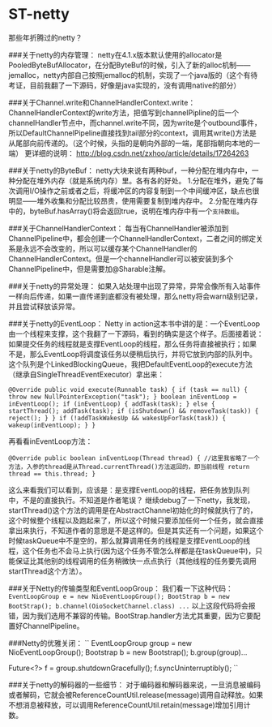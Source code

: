 # ST-netty
那些年折腾过的netty？

###关于netty的内存管理：
netty在4.1.x版本默认使用的allocator是PooledByteBufAllocator，在分配ByteBuf的时候，引入了新的alloc机制——jemalloc，netty内部自己按照jemalloc的机制，实现了一个java版的（这个有待考证，目前我翻了一下源码，好像是java实现的，没有调用native的部分）

###关于Channel.write和ChannelHandlerContext.write：
ChannelHandlerContext的write方法，把值写到channelPipline的后一个channelHandler节点中，而channel.write不同，因为write是个outbound事件，所以DefaultChannelPipeline直接找到tail部分的context，调用其write()方法是从尾部向前传递的。（这个时候，头指的是朝向外部的一端，尾部指朝向本地的一端）
更详细的说明：
http://blog.csdn.net/zxhoo/article/details/17264263

###关于netty的ByteBuf：
netty大块来说有两种buf，一种分配在堆内存中，一种分配在堆外内存（就是系统内存）里。各有各的好处。
1.分配在堆外，避免了每次调用I/O操作之前或者之后，将缓冲区的内容复制到一个中间缓冲区，缺点也很明显——堆外收集和分配比较昂贵，使用需要复制到堆内存中。
2.分配在堆内存中的，byteBuf.hasArray()将会返回true，说明在堆内存中有一个`支持数组`。

###关于ChannelHandlerContext：
每当有ChannelHandler被添加到ChannelPipeline中，都会创建一个ChannelHandlerContext，二者之间的绑定关系是永远不会改变的，所以可以缓存某个ChannelHandler的ChannelHandlerContext。但是一个channelHandler可以被安装到多个ChannelPipeline中，但是需要加@Sharable注解。

###关于netty的异常处理：
如果入站处理中出现了异常，异常会像所有入站事件一样向后传递，如果一直传递到底都没有被处理，那么netty将会warn级别记录，并且尝试释放该异常。

###关于netty的EventLoop：
Netty in action这本书中讲的是：一个EventLoop由一个线程来支撑，这个我翻了一下源码，看到的确实是这个样子。后面接着说：如果提交任务的线程就是支撑EventLoop的线程，那么任务将直接被执行；如果不是，那么EventLoop将调度该任务以便稍后执行，并将它放到内部的队列中。
这个队列是个LinkedBlockingQueue，我把DefaultEventLoop的execute方法（继承自SingleThreadEventExecutor）拿出来：

``
@Override
public void execute(Runnable task) {
    if (task == null) {
        throw new NullPointerException("task");
    }
    boolean inEventLoop = inEventLoop();
    if (inEventLoop) {
        addTask(task);
    } else {
        startThread();
        addTask(task);
        if (isShutdown() && removeTask(task)) {
            reject();
        }
    }
    if (!addTaskWakesUp && wakesUpForTask(task)) {
        wakeup(inEventLoop);
    }
}
``

再看看inEventLoop方法：

``
@Override
public boolean inEventLoop(Thread thread) {
    //这里我省略了一个方法，入参的thread是从Thread.currentThread()方法返回的，即当前线程
    return thread == this.thread;
}
``

这么来看我们可以看到，应该是：是支撑EventLoop的线程，把任务放到队列中，不是的直接执行。不知道是作者笔误？
继续debug了一下netty，我发现，startThread()这个方法的调用是在AbstractChannel初始化的时候就执行了的，这个时候整个线程以及跑起来了，所以这个时候只要添加任何一个任务，就会直接拿出来执行，不知道作者的意思是不是这样的。但是其实还有一个问题，如果这个时候taskQueue中不是空的，那么就算调用任务的线程是支撑EventLoop的线程，这个任务也不会马上执行(因为这个任务不管怎么样都是在taskQueue中)，只能保证比其他别的线程调用的任务稍微快一点点执行（其他线程的任务要先调用startThread这个方法）。

###关于Netty的传输类型和EventLoopGroup：
我们看一下这种代码：
``
EventLoopGroup e = new NioEventLoopGroup();
BootStrap b = new BootStrap();
b.channel(OioSocketChannel.class)
...
``
以上这段代码将会报错，因为我们选用不兼容的传输。BootStrap.handler方法尤其重要，因为它要配置好ChannelPipeline。

###Netty的优雅关闭：
``
EventLoopGroup group = new NioEventLoopGroup();
Bootstrap b = new Bootstrap();
b.group(group)...

Future<?> f = group.shutdownGracefully();
f.syncUninterruptibly();
``

###关于netty的解码器的一些细节：
对于编码器和解码器来说，一旦消息被编码或者解码，它就会被ReferenceCountUtil.release(message)调用自动释放。如果不想消息被释放，可以调用ReferenceCountUtil.retain(message)增加引用计数。








